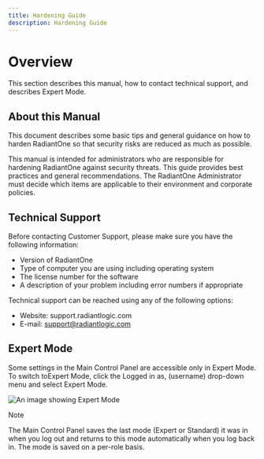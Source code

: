 ```yaml
---
title: Hardening Guide
description: Hardening Guide
---
```


# Overview

This section describes this manual, how to contact technical support, and describes Expert Mode. 

## About this Manual

This document describes some basic tips and general guidance on how to harden RadiantOne so that security risks are reduced as much as possible.

This manual is intended for administrators who are responsible for hardening RadiantOne against security threats. This guide provides best practices and general recommendations. The RadiantOne Administrator must decide which items are applicable to their environment and
corporate policies.

## Technical Support

Before contacting Customer Support, please make sure you have the following information:

- Version of RadiantOne
- Type of computer you are using including operating system
- The license number for the software
- A description of your problem including error numbers if appropriate

Technical support can be reached using any of the following options:

- Website: support.radiantlogic.com
- E-mail: support@radiantlogic.com

## Expert Mode

Some settings in the Main Control Panel are accessible only in Expert Mode. To switch toExpert Mode, click the Logged in as, (username) drop-down menu and select Expert Mode.

![An image showing Expert Mode](Media/Image1.1.jpg)

>[!note]
>The Main Control Panel saves the last mode (Expert or Standard) it was in when you log out and returns to this mode automatically when you log back in. The mode is saved on a per-role basis.